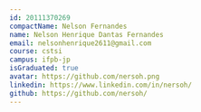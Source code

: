 ```yaml
---
id: 20111370269
compactName: Nelson Fernandes
name: Nelson Henrique Dantas Fernandes
email: nelsonhenrique2611@gmail.com
course: cstsi
campus: ifpb-jp
isGraduated: true
avatar: https://github.com/nersoh.png
linkedin: https://www.linkedin.com/in/nersoh/
github: https://github.com/nersoh/
---
```


